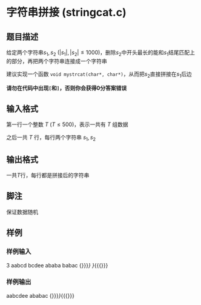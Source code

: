 # 字符串拼接 (stringcat.c)

## 题目描述

给定两个字符串$s_1, s_2\ (|s_1|, |s_2| \le 1000)$，删除$s_2$中开头最长的能和$s_1$结尾匹配上的部分，再把两个字符串连接成一个字符串

建议实现一个函数 `void mystrcat(char*, char*)`，从而把$s_2$直接拼接在$s_1$后边

**请勿在代码中出现`[`和`]`，否则你会获得0分答案错误**

## 输入格式

第一行一个整数 $T\ (T \le 500)$，表示一共有 $T$ 组数据

之后一共 $T$ 行，每行两个字符串 $s_1, s_2$

## 输出格式

一共$T$行，每行都是拼接后的字符串

## 脚注

保证数据随机

## 样例

### 样例输入

3
aabcd bcdee
ababa babac
{}}}_} }_{{{}}}

### 样例输出

aabcdee
ababac
{}}}_}_{{{}}}
